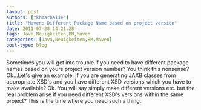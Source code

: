 ```yaml
---
layout: post
authors: ["khmarbaise"]
title: "Maven: Different Package Name based on project version"
date: 2011-07-28 14:21:28
tags: Java,Neuigkeiten,BM,Maven
categories: [Java,Neuigkeiten,BM,Maven]
post-type: blog
---
```

Sometimes you will get into trouble if you need to have different package names based on yours project version number? You think this nonsense? Ok...Let's give an example. If you are generating JAXB classes from appropriate XSD's and you have different XSD versions which you have to make available? Ok. You will say simply make different versions etc. but the real problem arise if you need different XSD's versions within the same project? This is the time where you need such a thing.
